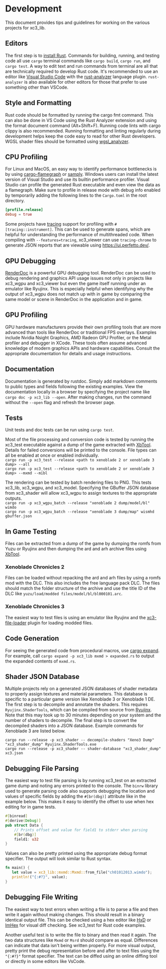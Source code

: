 # Development
This document provides tips and guidelines for working on the various projects for xc3_lib.

## Editors
The first step is to [install Rust](https://www.rust-lang.org/tools/install). 
Commands for building, running, and testing code all use `cargo` terminal commands like `cargo build`, `cargo run`, and `cargo test`.
A way to edit text and run commands from terminal are all that are technically required to develop Rust code. 
It's recommended to use an editor like [Visual Studio Code](https://code.visualstudio.com/) with the [rust-analyzer](https://rust-analyzer.github.io/) language plugin.
`rust-analyzer` is also available for other editors for those that prefer to use something other than VSCode.

## Style and Formatting
Rust code should be formatted by running the cargo fmt command. This can also be done in VS Code using the Rust Analyzer extension and using the format document command (Alt+Shift+F). Running code lints with cargo clippy is also recommended. Running formatting and linting regularly during development helps keep the code easy to read for other Rust developers. WGSL shader files should be formatted using [wgsl_analyzer](https://github.com/wgsl-analyzer/wgsl-analyzer).

## CPU Profiling
For Linux and MacOS, an easy way to identify performance bottlenecks is by using [cargo-flamegraph](https://github.com/flamegraph-rs/flamegraph) or [samply](https://github.com/mstange/samply). Windows users can install the latest version of Visual Studio and use its builtin performance profiler. Visual Studio can profile the generated Rust executable and even view the data as a flamegraph. Make sure to profile in release mode with debug info enabled by temporarily adding the following lines to the `Cargo.toml` in the root directory.  

```toml
[profile.release]
debug = true
```

Some projects have [tracing](https://github.com/tokio-rs/tracing) support for profiling with `#[tracing::instrument]`. This can be used to generate spans, which are helpful for understanding the performance of multithreaded code. When compiling with `--features=tracing`, xc3_viewer can use `tracing-chrome` to generate JSON reports that are viewable using https://ui.perfetto.dev/.

## GPU Debugging
[RenderDoc](https://renderdoc.org/) is a powerful GPU debugging tool. 
RenderDoc can be used to debug rendering and graphics API usage issues not only in projects like xc3_wgpu and xc3_viewer but even the game itself running under an emulator like Ryujinx. 
This is especially helpful when identifying why the output of xc3_wgpu does not match up with in game by comparing the same model or scene in RenderDoc in the application and in game.

## GPU Profiling
GPU hardware manufacturers provide their own profiling tools that are more advanced than tools like RenderDoc or traditional FPS overlays. 
Examples include Nvidia Nsight Graphics, AMD Radeon GPU Profiler, or the Metal profiler and debugger in XCode.
These tools often assume advanced knowledge of modern graphics APIs and hardware capabilities. 
Consult the appropriate documentation for details and usage instructions. 

## Documentation
Documentation is generated by rustdoc. Simply add markdown comments to public types and fields following the existing examples. View the documentation locally in a browser by specifying the project name like `cargo doc -p xc3_lib --open`. After making changes, run the command without the `--open` flag and refresh the browser page.

## Tests
Unit tests and doc tests can be run using `cargo test`. 

Most of the file processing and conversion code is tested by running the xc3_test executable against a dump of the game extracted with [XbTool](https://github.com/AlexCSDev/XbTool/releases). Details for failed conversions will be printed to the console. File types can all be enabled at once or enabled individually.  
`cargo run -p xc3_test --release <path to xenoblade 2 or xenoblade 3 dump> --all`  
`cargo run -p xc3_test --release <path to xenoblade 2 or xenoblade 3 dump> --mxmd --mibl`

The rendering can be tested by batch rendering files to PNG. This tests xc3_lib, xc3_wgpu, and xc3_model. Specifying the GBuffer JSON database from xc3_shader will allow xc3_wgpu to assign textures to the appropriate outputs.  
`cargo run -p xc3_wgpu_batch --release "xenoblade 2 dump/model/bl" wimdo`  
`cargo run -p xc3_wgpu_batch --release "xenoblade 3 dump/map" wismhd gbuffer.json`  

## In Game Testing
 Files can be extracted from a dump of the game by dumping the romfs from Yuzu or Ryujinx and then dumping the ard and arh archive files using [XbTool](https://github.com/AlexCSDev/XbTool/releases).
 
### Xenoblade Chronicles 2
Files can be loaded without repacking the ard and arh files by using a romfs mod with the DLC. This also includes the free language pack DLC. 
The files should match the folder structure of the archive and use the title ID of the DLC like `yuzu/load/modded files/model/bl/bl000101.arc`.

### Xenoblade Chronicles 3
The easiest way to test files is using an emulator like Ryujinx and the [xc3-file-loader](https://github.com/RoccoDev/xc3-file-loader) plugin for loading modded files.

## Code Generation
For seeing the generated code from procedural macros, use [cargo expand](https://github.com/dtolnay/cargo-expand). For example, call `cargo expand -p xc3_lib mxmd > expanded.rs` to output the expanded contents of `mxmd.rs`.

## Shader JSON Database
Multiple projects rely on a generated JSON databases of shader metadata to properly assign textures and material parameters. This database is specific to a particular game version like Xenoblade 3 or Xenoblade 1 DE. The first step is to decompile and annotate the shaders. This requires `Ryujinx.ShaderTools`, which can be compiled from source from [Ryujinx](https://github.com/Ryujinx/Ryujinx). Note that this may took up to 30 minutes depending on your system and the number of shaders to decompile. The final step is to convert the decompiled shaders into a JSON database. Example commands for Xenoblade 3 are listed below.  

`cargo run --release -p xc3_shader -- decompile-shaders "Xeno3 Dump" "xc3_shader_dump" Ryujinx.ShaderTools.exe`  
`cargo run --release -p xc3_shader -- shader-database "xc3_shader_dump" xc3.json`

## Debugging File Parsing
The easiest way to test file parsing is by running xc3_test on an extracted game dump and noting any errors printed to the console. The `binrw` library used to generate parsing code also supports debugging the location and values of specific fields by adding the `#[br(dbg)]` attribute like in the example below. This makes it easy to identify the offset to use when hex editing for in game tests.

```rust
#[binread]
#[derive(Debug)]
pub struct Data {
    // Prints offset and value for field1 to stderr when parsing
    #[br(dbg)]
    field1: u32
}
```

Values can also be pretty printed using the appropriate debug format specifier. The output will look similar to Rust syntax.

```rust
fn main() {
   let value = xc3_lib::mxmd::Mxmd::from_file("ch01012013.wimdo");
   println!("{:#?}", value);
}
```

## Debugging File Writing
The easiest way to test errors when writing a file is to parse a file and then write it again without making changes. This should result in a binary identical output file. This can be checked using a hex editor like [HxD](https://mh-nexus.de/en/hxd/) or [ImHex](https://github.com/WerWolv/ImHex) for visual diff checking. See xc3_test for Rust code examples.

Another useful test is to write the file to binary and then read it again. The two data structures like `Mxmd` or `Msrd` should compare as equal. Differences can indicate that data isn't being written properly. For more visual output, pretty print the debug representation before and after to text files using the `"{:#?}"` format specifier. The text can be diffed using an online diffing tool or directly in some editors like VsCode.
